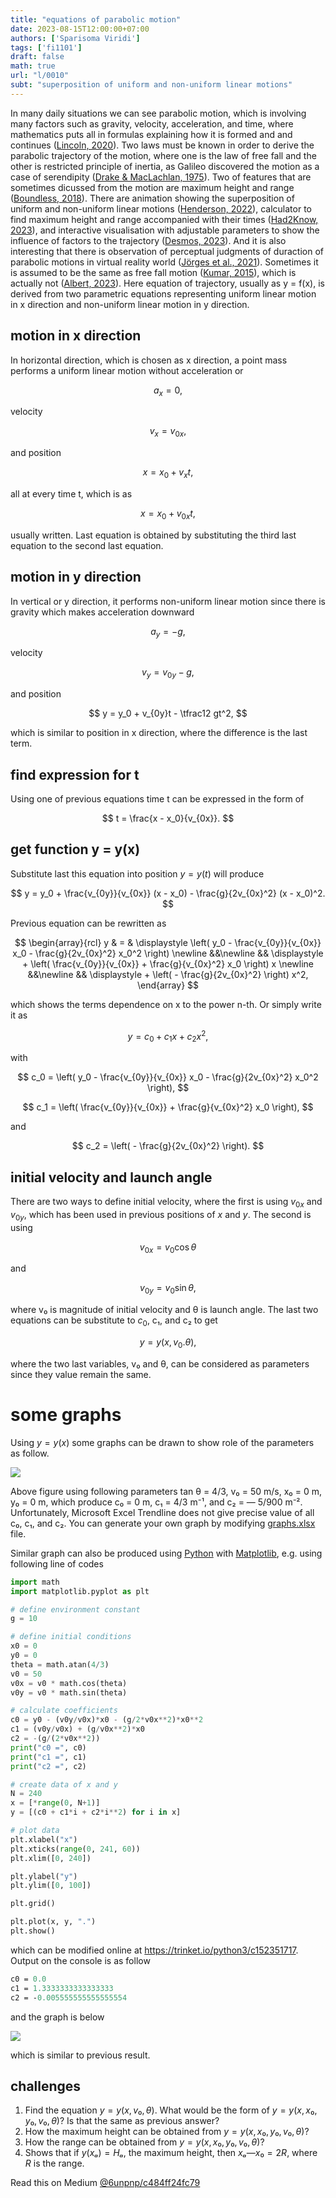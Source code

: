 ```yaml
---
title: "equations of parabolic motion"
date: 2023-08-15T12:00:00+07:00
authors: ['Sparisoma Viridi']
tags: ['fi1101']
draft: false
math: true
url: "l/0010"
subt: "superposition of uniform and non-uniform linear motions"
---
```

In many daily situations we can see parabolic motion, which is involving many factors such as gravity, velocity, acceleration, and time, where mathematics puts all in formulas explaining how it is formed and and continues ([Lincoln, 2020](https://www.wondriumdaily.com/mathematics-of-falling-the-parabolic-movement/)). Two laws must be known in order to derive the parabolic trajectory of the motion, where one is the law of free fall and the other is restricted principle of inertia, as Galileo discovered the motion as a case of serendipity ([Drake & MacLachlan, 1975](https://www.jstor.org/stable/24949756)). Two of features that are sometimes dicussed from the motion are maximum height and range ([Boundless, 2018](https://phys.libretexts.org/Bookshelves/University_Physics/Book%3A_Physics_(Boundless)/3%3A_Two-Dimensional_Kinematics/3.3%3A_Projectile_Motion)). There are animation showing the superposition of uniform and non-uniform linear motions ([Henderson, 2022](https://www.physicsclassroom.com/mmedia/vectors/bds.cfm)), calculator to find maximum height and range accompanied with their times ([Had2Know, 2023](https://www.had2know.org/academics/trajectory-parabola-equations-calculator.html)), and interactive visualisation with adjustable parameters to show the influence of factors to the trajectory ([Desmos, 2023](https://www.desmos.com/calculator/6avipsmfhm)). And it is also interesting that there is observation of perceptual judgments of duraction of parabolic motions in virtual reality world ([Jörges et al., 2021](https://doi.org/10.1038/s41598-021-86428-3)). Sometimes it is assumed to be the same as free fall motion ([Kumar, 2015](https://www.youtube.com/watch?v=T3R2sZLJUhI)), which is actually not ([Albert, 2023](https://www.albert.io/blog/free-fall-motion)). Here equation of trajectory, usually as y = f(x), is derived from two parametric equations representing uniform linear motion in x direction and non-uniform linear motion in y direction.


## motion in x direction
In horizontal direction, which is chosen as x direction, a point mass performs a uniform linear motion without acceleration or

$$
a_x = 0,
$$

velocity

$$
v_x = v_{0x},
$$

and position

$$
x = x_0 + v_x t,
$$

all at every time t, which is as

$$
x = x_0 + v_{0x} t,
$$

usually written. Last equation is obtained by substituting the third last equation to the second last equation.


## motion in y direction
In vertical or y direction, it performs non-uniform linear motion since there is gravity which makes acceleration downward

$$
a_y = -g,
$$

velocity

$$
v_y = v_{0y} - g,
$$

and position

$$
y = y_0 + v_{0y}t - \tfrac12 gt^2,
$$

which is similar to position in x direction, where the difference is the last term.


## find expression for t
Using one of previous equations time t can be expressed in the form of

$$
t = \frac{x - x_0}{v_{0x}}.
$$


## get function y = y(x)
Substitute last this equation into position $y = y(t)$ will produce

$$
y = y_0 + \frac{v_{0y}}{v_{0x}} (x - x_0) - \frac{g}{2v_{0x}^2} (x - x_0)^2.
$$

Previous equation can be rewritten as

$$
\begin{array}{rcl}
y & = & \displaystyle \left( y_0 - \frac{v_{0y}}{v_{0x}} x_0 - \frac{g}{2v_{0x}^2} x_0^2 \right) \newline
&&\newline
&& \displaystyle + \left( \frac{v_{0y}}{v_{0x}} + \frac{g}{v_{0x}^2} x_0 \right) x \newline
&&\newline
&& \displaystyle + \left( - \frac{g}{2v_{0x}^2} \right) x^2,
\end{array}
$$

which shows the terms dependence on x to the power n-th. Or simply write it as

$$
y = c_0 + c_1 x + c_2 x^2,
$$

with

$$
c_0 = \left( y_0 - \frac{v_{0y}}{v_{0x}} x_0 - \frac{g}{2v_{0x}^2} x_0^2 \right),
$$

$$
c_1 = \left( \frac{v_{0y}}{v_{0x}} + \frac{g}{v_{0x}^2} x_0 \right),
$$

and

$$
c_2 = \left( - \frac{g}{2v_{0x}^2} \right).
$$


## initial velocity and launch angle
There are two ways to define initial velocity, where the first is using $v_{0x}$ and $v_{0y}$, which has been used in previous positions of $x$ and $y$. The second is using

$$
v_{0x} = v_0 \cos \theta
$$

and

$$
v_{0y} = v_0 \sin \theta,
$$

where v₀ is magnitude of initial velocity and θ is launch angle. The last two equations can be substitute to $c_0$, c₁, and c₂ to get

$$
y = y(x, v_0. \theta),
$$

where the two last variables, v₀ and θ, can be considered as parameters since they value remain the same.


# some graphs
Using $y = y(x)$ some graphs can be drawn to show role of the parameters as follow.

![](https://miro.medium.com/v2/resize:fit:720/format:webp/1*QUfWPEqSt9r5m2jOQQGnAw.png)

Above figure using following parameters tan θ = 4/3, v₀ = 50 m/s, x₀ = 0 m, y₀ = 0 m, which produce c₀ = 0 m, c₁ = 4/3 m⁻¹, and c₂ = — 5/900 m⁻². Unfortunately, Microsoft Excel Trendline does not give precise value of all c₀, c₁, and c₂. You can generate your own graph by modifying [graphs.xlsx](https://github.com/dudung/res4medium/blob/main/c484ff24fc79/graphs.xlsx) file.

Similar graph can also be produced using [Python](https://www.python.org/) with [Matplotlib](https://matplotlib.org/), e.g. using following line of codes


```python
import math
import matplotlib.pyplot as plt

# define environment constant
g = 10

# define initial conditions
x0 = 0
y0 = 0
theta = math.atan(4/3)
v0 = 50
v0x = v0 * math.cos(theta)
v0y = v0 * math.sin(theta)

# calculate coefficients
c0 = y0 - (v0y/v0x)*x0 - (g/2*v0x**2)*x0**2
c1 = (v0y/v0x) + (g/v0x**2)*x0
c2 = -(g/(2*v0x**2))
print("c0 =", c0)
print("c1 =", c1)
print("c2 =", c2)

# create data of x and y
N = 240
x = [*range(0, N+1)]
y = [(c0 + c1*i + c2*i**2) for i in x]

# plot data
plt.xlabel("x")
plt.xticks(range(0, 241, 60))
plt.xlim([0, 240])

plt.ylabel("y")
plt.ylim([0, 100])

plt.grid()

plt.plot(x, y, ".")
plt.show()
```

which can be modified online at https://trinket.io/python3/c152351717. Output on the console is as follow

```perl
c0 = 0.0
c1 = 1.3333333333333333
c2 = -0.005555555555555554
```

and the graph is below

![](https://miro.medium.com/v2/resize:fit:640/format:webp/0*OKAiYDXMNaq6GDZW.png)

which is similar to previous result.


## challenges
1. Find the equation $y = y(x, v₀, θ)$.
What would be the form of $y = y(x, x₀, y₀, v₀, θ)$? Is that the same as previous answer?
2. How the maximum height can be obtained from $y = y(x, x₀, y₀, v₀, θ)$?
3. How the range can be obtained from $y = y(x, x₀, y₀, v₀, θ)$?
4. Shows that if $y(xₐ) = Hₐ$, the maximum height, then $xₐ — x₀ = 2R$, where $R$ is the range.


Read this on Medium [@6unpnp/c484ff24fc79](https://medium.com/@6unpnp/equations-of-parabolic-motion-c484ff24fc79)
